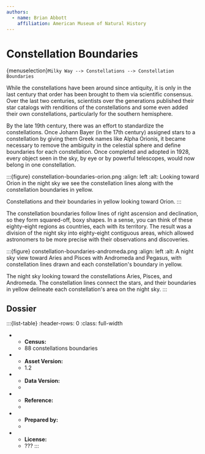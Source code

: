 ```yaml
---
authors:
  - name: Brian Abbott
    affiliation: American Museum of Natural History
---
```



# Constellation Boundaries

{menuselection}`Milky Way --> Constellations --> Constellation Boundaries`


While the constellations have been around since antiquity, it is only in the last century that order has been brought to them via scientific consensus. Over the last two centuries, scientists over the generations published their star catalogs with renditions of the constellations and some even added their own constellations, particularly for the southern hemisphere.

By the late 19th century, there was an effort to standardize the constellations. Once Johann Bayer (in the 17th century) assigned stars to a constellation by giving them Greek names like Alpha Orionis, it became necessary to remove the ambiguity in the celestial sphere and define boundaries for each constellation. Once completed and adopted in 1928, every object seen in the sky, by eye or by powerful telescopes, would now belong in one constellation. 


:::{figure} constellation-boundaries-orion.png
:align: left
:alt: Looking toward Orion in the night sky we see the constellation lines along with the constellation boundaries in yellow.

Constellations and their boundaries in yellow looking toward Orion.
:::


The constellation boundaries follow lines of right ascension and declination, so they form squared-off, boxy shapes. In a sense, you can think of these eighty-eight regions as countries, each with its territory. The result was a division of the night sky into eighty-eight contiguous areas, which allowed astronomers to be more precise with their observations and discoveries. 


:::{figure} constellation-boundaries-andromeda.png
:align: left
:alt: A night sky view toward Aries and Pisces with Andromeda and Pegasus, with constellation lines drawn and each constellation's boundary in yellow.

The night sky looking toward the constellations Aries, Pisces, and Andromeda. The constellation lines connect the stars, and their boundaries in yellow delineate each constellation's area on the night sky.
:::




## Dossier
:::{list-table}
:header-rows: 0
:class: full-width

* - **Census:**
  - 88 constellations boundaries
* - **Asset Version:**
  - 1.2
* - **Data Version:**
  - 
* - **Reference:**
  - 
* - **Prepared by:**
  - 
* - **License:**
  - ???
:::